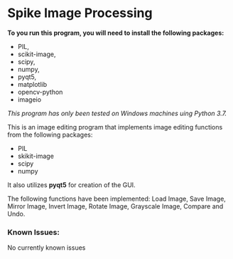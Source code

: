 # Spike Image Processing

 **To you run this program, you will need to install the following packages:**
   - PIL,
   - scikit-image,
   - scipy,
   - numpy,
   - pyqt5,
   - matplotlib
   - opencv-python
   - imageio

_This program has only been tested on Windows machines uing Python 3.7._

This is an image editing program that implements image editing functions from the following packages:
   - PIL
   - skikit-image
   - scipy
   - numpy

 It also utilizes **pyqt5** for creation of the GUI.

 The following functions have been implemented:
   Load Image, Save Image, Mirror Image, Invert Image, Rotate Image, Grayscale Image, Compare and Undo.
   
 ### Known Issues:
No currently known issues
